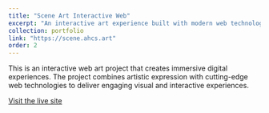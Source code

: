 ```yaml
---
title: "Scene Art Interactive Web"
excerpt: "An interactive art experience built with modern web technologies.<br/><img src='/images/scene.png' width='85%'><br/><br/><img src='/images/scene2.png' width='85%'>"
collection: portfolio
link: "https://scene.ahcs.art"
order: 2
---
```


This is an interactive web art project that creates immersive digital experiences. The project combines artistic expression with cutting-edge web technologies to deliver engaging visual and interactive experiences.

[Visit the live site](https://scene.ahcs.art)

